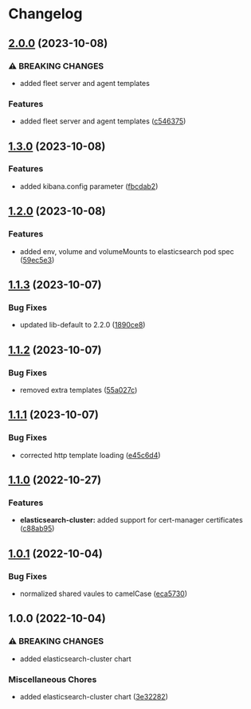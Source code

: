 # Changelog

## [2.0.0](https://github.com/ptonini/helm-charts/compare/elasticsearch-cluster-v1.3.0...elasticsearch-cluster-v2.0.0) (2023-10-08)


### ⚠ BREAKING CHANGES

* added fleet server and agent templates

### Features

* added fleet server and agent templates ([c546375](https://github.com/ptonini/helm-charts/commit/c546375eabe0325ad3bc22091f37b633e34e0fcd))

## [1.3.0](https://github.com/ptonini/helm-charts/compare/elasticsearch-cluster-v1.2.0...elasticsearch-cluster-v1.3.0) (2023-10-08)


### Features

* added kibana.config parameter ([fbcdab2](https://github.com/ptonini/helm-charts/commit/fbcdab22eacd76a65fa012975753d5c03f08a659))

## [1.2.0](https://github.com/ptonini/helm-charts/compare/elasticsearch-cluster-v1.1.3...elasticsearch-cluster-v1.2.0) (2023-10-08)


### Features

* added env, volume and volumeMounts to elasticsearch pod spec ([59ec5e3](https://github.com/ptonini/helm-charts/commit/59ec5e310aa19e5d987d2d531f78dcb2fffcf7a3))

## [1.1.3](https://github.com/ptonini/helm-charts/compare/elasticsearch-cluster-v1.1.2...elasticsearch-cluster-v1.1.3) (2023-10-07)


### Bug Fixes

* updated lib-default to 2.2.0 ([1890ce8](https://github.com/ptonini/helm-charts/commit/1890ce828c2d0b062e0fbcc7b44667cfcc2b4932))

## [1.1.2](https://github.com/ptonini/helm-charts/compare/elasticsearch-cluster-v1.1.1...elasticsearch-cluster-v1.1.2) (2023-10-07)


### Bug Fixes

* removed extra templates ([55a027c](https://github.com/ptonini/helm-charts/commit/55a027ca056c40ab767d3bf5db86e82cc6c9c951))

## [1.1.1](https://github.com/ptonini/helm-charts/compare/elasticsearch-cluster-v1.1.0...elasticsearch-cluster-v1.1.1) (2023-10-07)


### Bug Fixes

* corrected http template loading ([e45c6d4](https://github.com/ptonini/helm-charts/commit/e45c6d486cf2d97bcb051418100e960dec35b720))

## [1.1.0](https://github.com/ptonini/helm-charts/compare/elasticsearch-cluster-v1.0.1...elasticsearch-cluster-v1.1.0) (2022-10-27)


### Features

* **elasticsearch-cluster:** added support for cert-manager certificates ([c88ab95](https://github.com/ptonini/helm-charts/commit/c88ab95e017bb49ed5501aa519a0028daf7cac1e))

## [1.0.1](https://github.com/ptonini/helm-charts/compare/elasticsearch-cluster-v1.0.0...elasticsearch-cluster-v1.0.1) (2022-10-04)


### Bug Fixes

* normalized shared vaules to camelCase ([eca5730](https://github.com/ptonini/helm-charts/commit/eca5730cd50a1cd4b2d8226f54046b0bba4e5a86))

## 1.0.0 (2022-10-04)


### ⚠ BREAKING CHANGES

* added elasticsearch-cluster chart

### Miscellaneous Chores

* added elasticsearch-cluster chart ([3e32282](https://github.com/ptonini/helm-charts/commit/3e32282b4556228b0db8b809ce71b62f2d738a7a))
